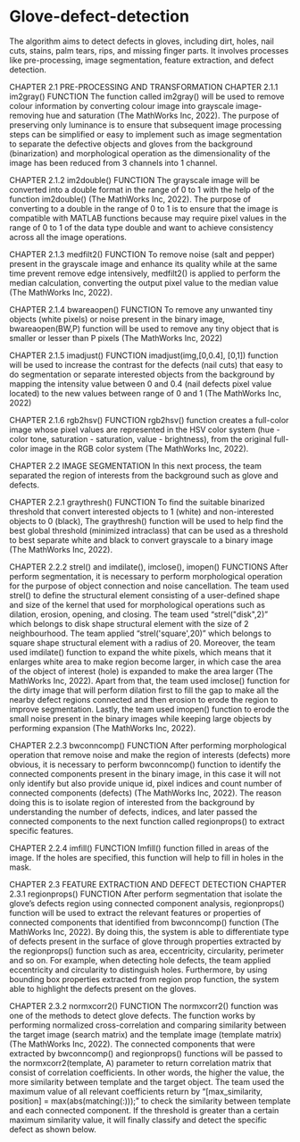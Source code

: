 # Glove-defect-detection
The algorithm aims to detect defects in gloves, including dirt, holes, nail cuts, stains, palm tears, rips, and missing finger parts. It involves processes like pre-processing, image segmentation, feature extraction, and defect detection. 

CHAPTER 2.1	PRE-PROCESSING AND TRANSFORMATION
CHAPTER 2.1.1	im2gray() FUNCTION
The function called im2gray() will be used to remove colour information by converting colour image into grayscale image- removing hue and saturation (The MathWorks Inc, 2022). The purpose of preserving only luminance is to ensure that subsequent image processing steps can be simplified or easy to implement such as image segmentation to separate the defective objects and gloves from the background (binarization) and morphological operation as the dimensionality of the image has been reduced from 3 channels into 1 channel.  
 
CHAPTER 2.1.2	im2double() FUNCTION
The grayscale image will be converted into a double format in the range of 0 to 1 with the help of the function im2double() (The MathWorks Inc, 2022). The purpose of converting to a double in the range of 0 to 1 is to ensure that the image is compatible with MATLAB functions because may require pixel values in the range of 0 to 1 of the data type double and want to achieve consistency across all the image operations.
 
CHAPTER 2.1.3	medfilt2() FUNCTION
To remove noise (salt and pepper) present in the grayscale image and enhance its quality while at the same time prevent remove edge intensively, medfilt2() is applied to perform the median calculation, converting the output pixel value to the median value (The MathWorks Inc, 2022).
 
CHAPTER 2.1.4	bwareaopen() FUNCTION
	To remove any unwanted tiny objects (white pixels) or noise present in the binary image, bwareaopen(BW,P)  function will be used to remove any  tiny object that is smaller or lesser than P pixels (The MathWorks Inc, 2022)

CHAPTER 2.1.5	imadjust() FUNCTION
	imadjust(img,[0,0.4], [0,1]) function will be used to increase the contrast for the defects (nail cuts) that easy to do segmentation or separate interested objects from the background by mapping the intensity value  between 0 and 0.4 (nail defects pixel value located) to the new values  between range of  0 and 1 (The MathWorks Inc, 2022)

CHAPTER 2.1.6	rgb2hsv() FUNCTION
rgb2hsv() function creates a full-color image whose pixel values are represented in the HSV color system (hue - color tone, saturation - saturation, value - brightness), from the original full-color image in the RGB color system (The MathWorks Inc, 2022).

CHAPTER 2.2	IMAGE SEGMENTATION
In this next process, the team separated the region of interests from the background such as glove and defects.

CHAPTER 2.2.1	graythresh() FUNCTION
To find the suitable binarized threshold that convert interested objects to 1 (white) and non-interested objects to 0 (black), The graythresh() function will be used to help find the best global threshold (minimized intraclass) that can be used as a threshold to best separate white and black to convert grayscale to a binary image (The MathWorks Inc, 2022).
 
CHAPTER 2.2.2	strel() and imdilate(), imclose(), imopen() FUNCTIONS
After perform segmentation, it is necessary to perform morphological operation for the purpose of object connection and noise cancellation. The team used strel() to define the structural element consisting of a user-defined shape and size of the kernel that used for morphological operations such as dilation, erosion, opening, and closing. The team used “strel("disk",2)” which belongs to disk shape structural element with the size of 2 neighbourhood. The team applied “strel('square',20)” which belongs to square shape structural element with a radius of 20. Moreover, the team used imdilate() function to expand the white pixels, which means that it enlarges white area to make region become larger, in which case the area of the object of interest (hole) is expanded to make the area larger (The MathWorks Inc, 2022). Apart from that, the team used imclose() function for the dirty image that will perform dilation first to fill the gap to make all the nearby defect regions connected and then erosion to erode the region to improve segmentation. Lastly, the team used imopen() function to erode the small noise present in the binary images while keeping large objects by performing expansion (The MathWorks Inc, 2022).
 
CHAPTER 2.2.3	bwconncomp() FUNCTION
After performing morphological operation that remove noise and make the region of interests (defects) more obvious, it is necessary to perform bwconncomp() function to identify the connected components present in the binary image, in this case it will not only identify but also provide unique id, pixel indices and count number of connected components (defects) (The MathWorks Inc, 2022). The reason doing this is to isolate region of interested from the background by understanding the number of defects, indices, and later passed the connected components to the next function called regionprops() to extract specific features.
 
CHAPTER 2.2.4	imfill() FUNCTION
Imfill() function filled in areas of the image. If the holes are specified, this function will help to fill in holes in the mask.
 

CHAPTER 2.3 	FEATURE EXTRACTION AND DEFECT DETECTION
CHAPTER 2.3.1	regionprops() FUNCTION
After perform segmentation that isolate the glove’s defects region using connected component analysis, regionprops() function will be used to extract the relevant features or properties of connected components that identified from bwconncomp() function (The MathWorks Inc, 2022). By doing this, the system is able to differentiate type of defects present in the surface of glove through properties extracted by the regionprops() function such as area, eccentricity, circularity, perimeter and so on. For example, when detecting hole defects, the team applied eccentricity and circularity to distinguish holes. Furthermore, by using bounding box properties extracted from region prop function, the system able to highlight the defects present on the gloves. 
 

CHAPTER 2.3.2	normxcorr2() FUNCTION
The normxcorr2() function was one of the methods to detect glove defects. The function works by performing normalized cross-correlation and  comparing similarity between the target image (search matrix) and the template image (template matrix) (The MathWorks Inc, 2022). The connected components that were extracted by bwconncomp() and regionprops() functions will be passed to the normxcorr2(template, A) parameter to return correlation matrix that consist of correlation coefficients. In other words, the higher the value, the more similarity between template and the target object. The team used the maximum value of all relevant coefficients return by “[max_similarity, position] = max(abs(matching(:)));” to check the similarity between template and each connected component. If the threshold is greater than a certain maximum similarity value, it will finally classify and detect the specific defect as shown below.
